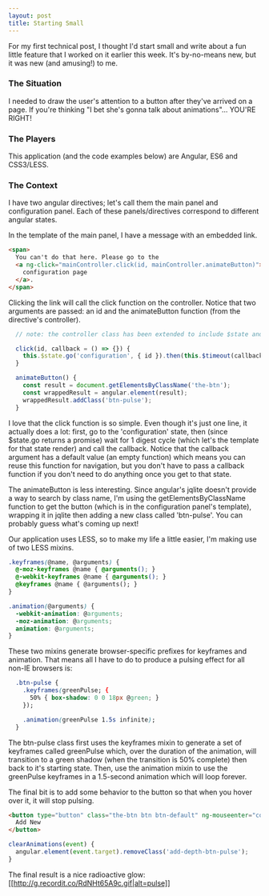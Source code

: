 ```yaml
---
layout: post
title: Starting Small
---
```


For my first technical post, I thought I'd start small and write about a fun little feature that I worked on it earlier this week. It's by-no-means new, but it was new (and amusing!) to me.

### The Situation
I needed to draw the user's attention to a button after they've arrived on a page. If you're thinking "I bet she's gonna talk about animations"... YOU'RE RIGHT!

### The Players
This application (and the code examples below) are Angular, ES6 and CSS3/LESS.

### The Context
I have two angular directives; let's call them the main panel and configuration panel. Each of these panels/directives correspond to different angular states.

In the template of the main panel, I have a message with an embedded link.

```html
<span>
  You can't do that here. Please go to the 
  <a ng-click="mainController.click(id, mainController.animateButton)">
    configuration page
  </a>.
</span>
```

Clicking the link will call the click function on the controller. Notice that two arguments are passed: an id and the animateButton function (from the directive's controller).

```javascript
  // note: the controller class has been extended to include $state and $timeout

  click(id, callback = () => {}) {
    this.$state.go('configuration', { id }).then(this.$timeout(callback));
  }

  animateButton() {
    const result = document.getElementsByClassName('the-btn');
    const wrappedResult = angular.element(result);
    wrappedResult.addClass('btn-pulse');
  }
```

I love that the click function is so simple. Even though it's just one line, it actually does a lot: first, go to the 'configuration' state, then (since $state.go returns a promise) wait for 1 digest cycle (which let's the template for that state render) and call the callback. Notice that the callback argument has a default value (an empty function) which means you can reuse this function for navigation, but you don't have to pass a callback function if you don't need to do anything once you get to that state.

The animateButton is less interesting. Since angular's jqlite doesn't provide a way to search by class name, I'm using the getElementsByClassName function to get the button (which is in the configuration panel's template), wrapping it in jqlite then adding a new class called 'btn-pulse'. You can probably guess what's coming up next!

Our application uses LESS, so to make my life a little easier, I'm making use of two LESS mixins.

```CSS
.keyframes(@name, @arguments) {
  @-moz-keyframes @name { @arguments(); }
  @-webkit-keyframes @name { @arguments(); }
  @keyframes @name { @arguments(); }
}

.animation(@arguments) {
  -webkit-animation: @arguments;
  -moz-animation: @arguments;
  animation: @arguments;
}
```

These two mixins generate browser-specific prefixes for keyframes and animation. That means all I have to do to produce a pulsing effect for all non-IE browsers is:

```CSS
  .btn-pulse {
    .keyframes(greenPulse; {
      50% { box-shadow: 0 0 18px @green; }
    });

    .animation(greenPulse 1.5s infinite);
  }
```

The btn-pulse class first uses the keyframes mixin to generate a set of keyframes called greenPulse which, over the duration of the animation, will transition to a green shadow (when the transition is 50% complete) then back to it's starting state. Then, use the animation mixin to use the greenPulse keyframes in a 1.5-second animation which will loop forever.

The final bit is to add some behavior to the button so that when you hover over it, it will stop pulsing.

```html
<button type="button" class="the-btn btn btn-default" ng-mouseenter="configController.clearAnimations($event)">
  Add New
</button>
```

```javascript
clearAnimations(event) {
  angular.element(event.target).removeClass('add-depth-btn-pulse');
}
```

The final result is a nice radioactive glow:
[[http://g.recordit.co/RdNHt65A9c.gif|alt=pulse]]
